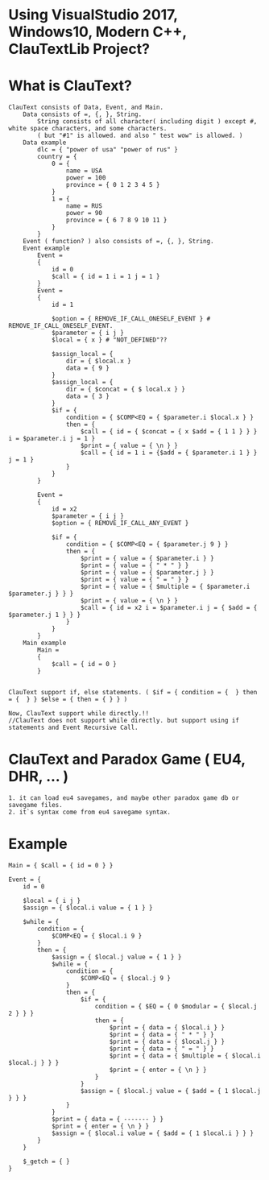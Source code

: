 # Using VisualStudio 2017, Windows10, Modern C++, ClauTextLib Project?

# What is ClauText? 
	ClauText consists of Data, Event, and Main.
		Data consists of =, {, }, String.
			String consists of all character( including digit ) except #, white space characters, and some characters. 
			( but "#1" is allowed. and also " test wow" is allowed. )
		Data example
			dlc = { "power of usa" "power of rus" }
			country = {
				0 = { 
					name = USA 
					power = 100 
					province = { 0 1 2 3 4 5 }
				} 
				1 = { 
					name = RUS 
					power = 90 
					province = { 6 7 8 9 10 11 }
				}
			}
		Event ( function? ) also consists of =, {, }, String.
		Event example
			Event =
			{
				id = 0
				$call = { id = 1 i = 1 j = 1 }
			}
			Event =
			{
				id = 1

				$option = { REMOVE_IF_CALL_ONESELF_EVENT } # REMOVE_IF_CALL_ONESELF_EVENT.
				$parameter = { i j }
				$local = { x } # "NOT_DEFINED"??

				$assign_local = {
					dir = { $local.x }
					data = { 9 }
				}
				$assign_local = {
					dir = { $concat = { $ local.x } } 
					data = { 3 }
				}
				$if = {
					condition = { $COMP<EQ = { $parameter.i $local.x } }
					then = {
						$call = { id = { $concat = { x $add = { 1 1 } } } i = $parameter.i j = 1 }
						$print = { value = { \n } }
						$call = { id = 1 i = {$add = { $parameter.i 1 } } j = 1 }
					}
				}
			}

			Event =
			{
				id = x2
				$parameter = { i j }
				$option = { REMOVE_IF_CALL_ANY_EVENT }

				$if = {
					condition = { $COMP<EQ = { $parameter.j 9 } }
					then = {
						$print = { value = { $parameter.i } }
						$print = { value = { " * " } }
						$print = { value = { $parameter.j } }
						$print = { value = { " = " } }
						$print = { value = { $multiple = { $parameter.i $parameter.j } } }
						$print = { value = { \n } }
						$call = { id = x2 i = $parameter.i j = { $add = { $parameter.j 1 } } }
					}
				}
			}
		Main example
			Main =
			{
			    $call = { id = 0 }
			}

			
	ClauText support if, else statements. ( $if = { condition = {  } then = {  } } $else = { then = { } } )
	
	Now, ClauText support while directly.!!
	//ClauText does not support while directly. but support using if statements and Event Recursive Call.

# ClauText and Paradox Game ( EU4, DHR, ... )
	1. it can load eu4 savegames, and maybe other paradox game db or savegame files.
	2. it`s syntax come from eu4 savegame syntax.
 
# Example
	Main = { $call = { id = 0 } }

	Event = {
		id = 0

		$local = { i j }
		$assign = { $local.i value = { 1 } }

		$while = {
			condition = { 
				$COMP<EQ = { $local.i 9 } 
			}
			then = {
				$assign = { $local.j value = { 1 } }
				$while = {
					condition = {
						$COMP<EQ = { $local.j 9 }
					}
					then = {
						$if = { 
							condition = { $EQ = { 0 $modular = { $local.j 2 } } }
							then = {							
								$print = { data = { $local.i } }
								$print = { data = { " * " } }
								$print = { data = { $local.j } }
								$print = { data = { " = " } }
								$print = { data = { $multiple = { $local.i $local.j } } }
								$print = { enter = { \n } }
							}	
						}		
						$assign = { $local.j value = { $add = { 1 $local.j } } }		
					}
				}
				$print = { data = { ------- } }
				$print = { enter = { \n } }
				$assign = { $local.i value = { $add = { 1 $local.i } } }
			}
		}

		$_getch = { }
	}

